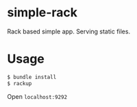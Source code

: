 simple-rack
===========

Rack based simple app. Serving static files.

# Usage

```bash
$ bundle install
$ rackup
```

Open ```localhost:9292```
